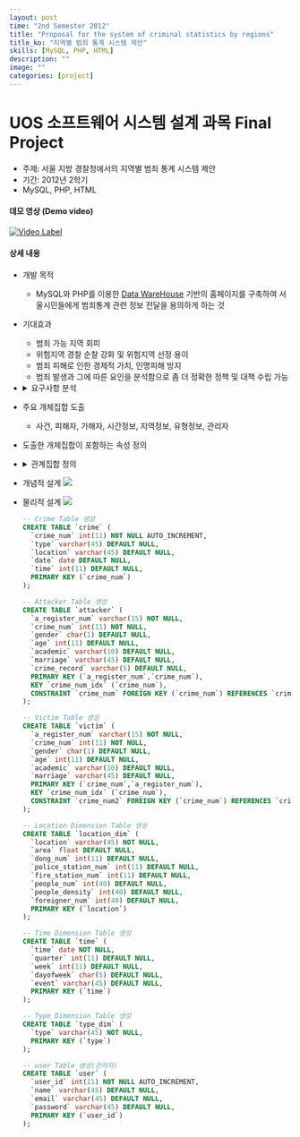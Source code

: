 ```yaml
---
layout: post
time: "2nd Semester 2012"
title: "Proposal for the system of criminal statistics by regions"
title_ko: "지역별 범죄 통계 시스템 제안"
skills: [MySQL, PHP, HTML]
description: ""
image: ""
categories: [project]
---
```


# UOS 소프트웨어 시스템 설계 과목 Final Project 
- 주제: 서울 지방 경찰청에서의 지역별 범죄 통계 시스템 제안
- 기간: 2012년 2학기
- MySQL, PHP, HTML

#### 데모 영상 (Demo video)
[![Video Label](http://img.youtube.com/vi/RwkKbB1LO8E/0.jpg)](https://youtu.be/RwkKbB1LO8E) 

#### 상세 내용
+ 개발 목적 
    - MySQL와 PHP를 이용한 [Data WareHouse](https://ko.wikipedia.org/wiki/%EB%8D%B0%EC%9D%B4%ED%84%B0_%EC%9B%A8%EC%96%B4%ED%95%98%EC%9A%B0%EC%8A%A4) 기반의 홈페이지를 구축하여 서울시민들에게 범죄통계 관련 정보 전달을 용의하게 하는 것
+ 기대효과
    - 범죄 가능 지역 회피
    - 위험지역 경찰 순찰 강화 및 위험지역 선정 용이
    - 범죄 피해로 인한 경제적 가치, 인명피해 방지
    - 범죄 발생과 그에 따른 요인을 분석함으로 좀 더 정확한 정책 및 대책 수립 가능
+ <details>
      <summary>요구사항 분석</summary>
      
      <p>
      - 홈페이지 방문자는 범죄에 관한 통계자료를 볼 수 있고 그것을 이용해 범죄와 관련된 사항 조사해볼 수 있다.
      </p><p>
      - 범죄통계 데이터베이스에는 범죄에 관한 사항과 지역 정보, 가해자 정보, 피해자 정보, 범죄 유형 정보, 시간 정보, 관리자 정보를 저장한다. 각 지역 별로 범죄 유형과 날짜 별 범죄 발생현황을 알 수 있어야 한다. 
      </p><p>
      - 방문자가 범죄에 관한 통계자료를 지역별, 날짜 별, 범죄유형별, 피해자 유형별, 가해자 유형별로 볼 수 있게 만든다. 
      </p><p>
      - 사건은 사건번호, 범죄유형, 지역, 발생날짜, 발생 시간을 저장한다.
      </p><p>
      - 가해자 유형정보에는 주민등록번호, 사건번호, 성별, 나이, 학력, 직업, 혼인, 전과에 대한 정보가 있다. 주민등록번호는 가해자를 구분하기 위한 장치이다. 이 부분은 방문자에게 공개되지 않는다.
      </p><p>
      - 피해자 유형정보에는 주민등록번호, 사건번호, 성별, 나이, 학력, 직업, 혼인에 대한 정보가 있다. 주민등록번호는 피해자를 구분하기 위한 장치이다. 이 부분은 방문자에게 공개되지 않는다.
      </p><p>
      - 지역 정보에는 지역, 면적, 행정동 수, 경찰서(지구대) 수, 소방서 수, 인구 수, 인구 밀도, 외국인 수를 저장한다.
      </p><p>
      - 범죄 유형에는 범죄 분류 별 범죄 명칭을 저장한다
      </p><p>
      - 각 유형 카테고리 별로 사건의 수를 그래프로 표현하여 방문자가 정보를 손쉽게 해석할 수 있게 한다.
      </p><p>
      - 시간 정보에는 2012년 날짜(1월 1일~12월 31일), 분기, 주, 요일, 이벤트(월드컵, 대선 등) 등을 저장한다.
      </p><p>
      - 관리자 정보에는 관리자 아이디, 이름, 이메일, 비밀번호를 저장한다.
      </p><p>
      - 관리자는 사건과 피해자 정보, 가해자 정보를 등록할 수 있다.
      </p>
   </details>
+ 주요 개체집합 도출
    - 사건, 피해자, 가해자, 시간정보, 지역정보, 유형정보, 관리자
+ 도출한 개체집합이 포함하는 속성 정의
+ <details>
   <summary>관계집합 정의</summary>
          
    <p>
    존재1: 사건 속에 피해자가 존재한다.</p><p>
    존재2: 사건 속에 가해자가 존재한다.</p><p>
    존재3: 사건 속에는 날짜 정보가 존재한다.</p><p>
    존재4: 사건 속에는 범죄 유형이 존재한다.</p><p>
    존재5: 사건 속에는 지역 정보가 존재한다.</p><p>
    등록1: 관리자는 사건을 등록할 수 있다.</p><p>
    등록2: 관리자는 피해자 정보를 등록할 수 있다.</p><p>
    등록3: 관리자는 가해자 정보를 등록할 수 있다.
    </p>
   </details>
+ 개념적 설계
    <img src="{{ site.url }}/img/portfolio/2012-12-18-conceptual-design.jpg"/>
+ 물리적 설계
    <img src="{{ site.url }}/img/portfolio/2012-12-18-physical-design.png"/>
    ```sql
    -- Crime Table 생성
    CREATE TABLE `crime` (
      `crime_num` int(11) NOT NULL AUTO_INCREMENT,
      `type` varchar(45) DEFAULT NULL,
      `location` varchar(45) DEFAULT NULL,
      `date` date DEFAULT NULL,
      `time` int(11) DEFAULT NULL,
      PRIMARY KEY (`crime_num`)
    );
    
    -- Attacker Table 생성
    CREATE TABLE `attacker` (
      `a_register_num` varchar(15) NOT NULL,
      `crime_num` int(11) NOT NULL,
      `gender` char(1) DEFAULT NULL,
      `age` int(11) DEFAULT NULL,
      `academic` varchar(10) DEFAULT NULL,
      `marriage` varchar(45) DEFAULT NULL,
      `crime_record` varchar(5) DEFAULT NULL,
      PRIMARY KEY (`a_register_num`,`crime_num`),
      KEY `crime_num_idx` (`crime_num`),
      CONSTRAINT `crime_num` FOREIGN KEY (`crime_num`) REFERENCES `crime` (`crime_num`) ON DELETE CASCADE ON UPDATE CASCADE
    );
    
    -- Victim Table 생성
    CREATE TABLE `victim` (
      `a_register_num` varchar(15) NOT NULL,
      `crime_num` int(11) NOT NULL,
      `gender` char(1) DEFAULT NULL,
      `age` int(11) DEFAULT NULL,
      `academic` varchar(10) DEFAULT NULL,
      `marriage` varchar(45) DEFAULT NULL,
      PRIMARY KEY (`crime_num`,`a_register_num`),
      KEY `crime_num_idx` (`crime_num`),
      CONSTRAINT `crime_num2` FOREIGN KEY (`crime_num`) REFERENCES `crime` (`crime_num`) ON DELETE CASCADE ON UPDATE CASCADE
    );
    
    -- Location Dimension Table 생성
    CREATE TABLE `location_dim` (
      `location` varchar(45) NOT NULL,
      `area` float DEFAULT NULL,
      `dong_num` int(11) DEFAULT NULL,
      `police_station_num` int(11) DEFAULT NULL,
      `fire_station_num` int(11) DEFAULT NULL,
      `people_num` int(40) DEFAULT NULL,
      `people_density` int(40) DEFAULT NULL,
      `foreigner_num` int(40) DEFAULT NULL,
      PRIMARY KEY (`location`)
    );
    
    -- Time Dimension Table 생성
    CREATE TABLE `time` (
      `time` date NOT NULL,
      `quarter` int(11) DEFAULT NULL,
      `week` int(11) DEFAULT NULL,
      `dayofweek` char(5) DEFAULT NULL,
      `event` varchar(45) DEFAULT NULL,
      PRIMARY KEY (`time`)
    );
    
    -- Type Dimension Table 생성
    CREATE TABLE `type_dim` (
      `type` varchar(45) NOT NULL,
      PRIMARY KEY (`type`)
    );
    
    -- user Table 생성(관리자)
    CREATE TABLE `user` (
      `user_id` int(11) NOT NULL AUTO_INCREMENT,
      `name` varchar(45) DEFAULT NULL,
      `email` varchar(45) DEFAULT NULL,
      `password` varchar(45) DEFAULT NULL,
      PRIMARY KEY (`user_id`)
    ); 
    ```